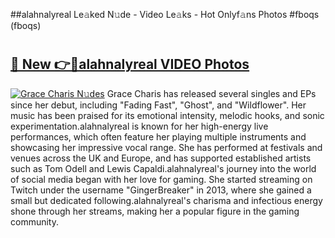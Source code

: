 ##alahnalyreal Le𝚊ked N𝚞de - Video Le𝚊ks - Hot Onlyf𝚊ns Photos #fboqs (fboqs)

# <h2><a href="https://mediaupload.pro?title=alahnalyreal&ref=9FEB">🔗 New 👉🔴alahnalyreal VIDEO Photos</a></h2>

[![Grace Charis N𝚞des](https://i.imgur.com/rIISA9y.gif)](https://mediaupload.pro?title=alahnalyreal&ref=9FEB)
Grace Charis has released several singles and EPs since her debut, including "Fading Fast", "Ghost", and "Wildflower". Her music has been praised for its emotional intensity, melodic hooks, and sonic experimentation.alahnalyreal is known for her high-energy live performances, which often feature her playing multiple instruments and showcasing her impressive vocal range. She has performed at festivals and venues across the UK and Europe, and has supported established artists such as Tom Odell and Lewis Capaldi.alahnalyreal's journey into the world of social media began with her love for gaming. She started streaming on Twitch under the username "GingerBreaker" in 2013, where she gained a small but dedicated following.alahnalyreal's charisma and infectious energy shone through her streams, making her a popular figure in the gaming community.